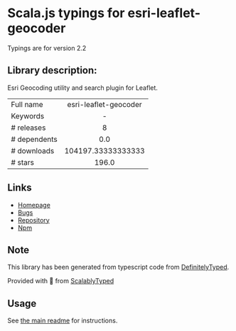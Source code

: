 
# Scala.js typings for esri-leaflet-geocoder

Typings are for version 2.2

## Library description:
Esri Geocoding utility and search plugin for Leaflet.

|                    |                 |
| ------------------ | :-------------: |
| Full name          | esri-leaflet-geocoder |
| Keywords           | - |
| # releases         | 8 |
| # dependents       | 0.0 |
| # downloads        | 104197.33333333333 |
| # stars            | 196.0 |

## Links
- [Homepage](https://github.com/Esri/esri-leaflet-geocoder)
- [Bugs](https://github.com/Esri/esri-leaflet-geocoder/issues)
- [Repository](https://github.com/Esri/esri-leaflet-geocoder)
- [Npm](https://www.npmjs.com/package/esri-leaflet-geocoder)
    


## Note
This library has been generated from typescript code from [DefinitelyTyped](https://definitelytyped.org).

Provided with :purple_heart: from [ScalablyTyped](https://github.com/oyvindberg/ScalablyTyped)

## Usage
See [the main readme](../../readme.md) for instructions.


